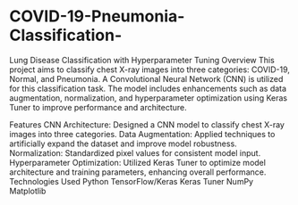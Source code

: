 # COVID-19-Pneumonia-Classification-
Lung Disease Classification with Hyperparameter Tuning
Overview
This project aims to classify chest X-ray images into three categories: COVID-19, Normal, and Pneumonia. A Convolutional Neural Network (CNN) is utilized for this classification task. The model includes enhancements such as data augmentation, normalization, and hyperparameter optimization using Keras Tuner to improve performance and architecture.

Features
CNN Architecture: Designed a CNN model to classify chest X-ray images into three categories.
Data Augmentation: Applied techniques to artificially expand the dataset and improve model robustness.
Normalization: Standardized pixel values for consistent model input.
Hyperparameter Optimization: Utilized Keras Tuner to optimize model architecture and training parameters, enhancing overall performance.
Technologies Used
Python
TensorFlow/Keras
Keras Tuner
NumPy
Matplotlib
